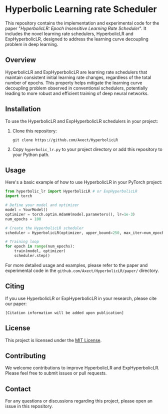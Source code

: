 # Hyperbolic Learning rate Scheduler

This repository contains the implementation and experimental code for the paper "_HyperbolicLR: Epoch Insensitive Learning Rate Scheduler_".
It includes the novel learning rate schedulers, HyperbolicLR and ExpHyperbolicLR, designed to address the learning curve decoupling problem in deep learning.

## Overview

HyperbolicLR and ExpHyperbolicLR are learning rate schedulers that maintain consistent initial learning rate changes, regardless of the total number of epochs.
This property helps mitigate the learning curve decoupling problem observed in conventional schedulers, potentially leading to more robust and efficient training of deep neural networks.

## Installation

To use the HyperbolicLR and ExpHyperbolicLR schedulers in your project:

1. Clone this repository:
   ```
   git clone https://github.com/Axect/HyperbolicLR
   ```

2. Copy `hyperbolic_lr.py` to your project directory or add this repository to your Python path.

## Usage

Here's a basic example of how to use HyperbolicLR in your PyTorch project:

```python
from hyperbolic_lr import HyperbolicLR # or ExpHyperbolicLR
import torch

# Define your model and optimizer
model = YourModel()
optimizer = torch.optim.AdamW(model.parameters(), lr=1e-3)
num_epochs = 100

# Create the HyperbolicLR scheduler
scheduler = HyperbolicLR(optimizer, upper_bound=250, max_iter=num_epochs, init_lr=1e-2, infimum_lr=1e-5)

# Training loop
for epoch in range(num_epochs):
    train(model, optimizer)
    scheduler.step()
```

For more detailed usage and examples, please refer to the paper and experimental code in the `github.com/Axect/HyperbolicLR/paper/` directory.

## Citing

If you use HyperbolicLR or ExpHyperbolicLR in your research, please cite our paper:

```
[Citation information will be added upon publication]
```

## License

This project is licensed under the [MIT License](LICENSE).

## Contributing

We welcome contributions to improve HyperbolicLR and ExpHyperbolicLR. Please feel free to submit issues or pull requests.

## Contact

For any questions or discussions regarding this project, please open an issue in this repository.
